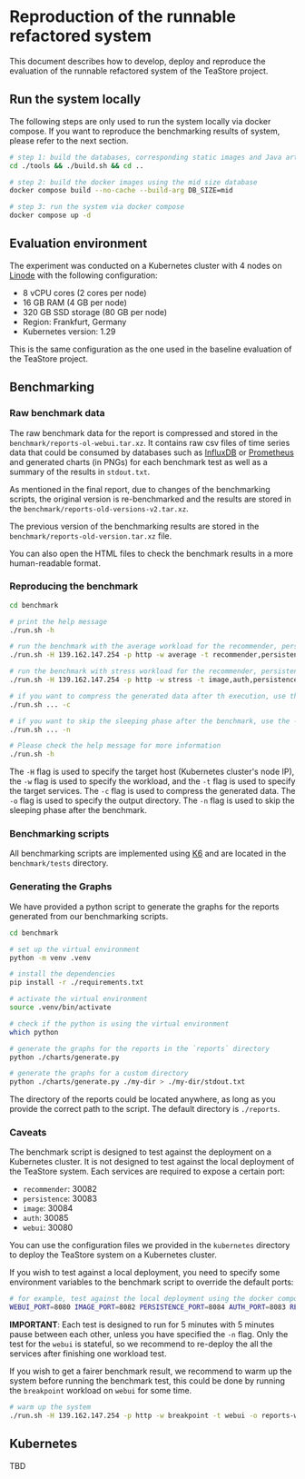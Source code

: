 # Reproduction of the runnable refactored system

This document describes how to develop, deploy and reproduce the evaluation of the runnable refactored system of the TeaStore project.

## Run the system locally

The following steps are only used to run the system locally via docker compose. If you want to reproduce the benchmarking results of system, please refer to the next section.

```bash
# step 1: build the databases, corresponding static images and Java artifacts
cd ./tools && ./build.sh && cd ..

# step 2: build the docker images using the mid size database
docker compose build --no-cache --build-arg DB_SIZE=mid

# step 3: run the system via docker compose
docker compose up -d
```

## Evaluation environment

The experiment was conducted on a Kubernetes cluster with 4 nodes on [Linode](https://www.linode.com/) with the following configuration:

- 8 vCPU cores (2 cores per node)
- 16 GB RAM (4 GB per node)
- 320 GB SSD storage (80 GB per node)
- Region: Frankfurt, Germany
- Kubernetes version: 1.29

This is the same configuration as the one used in the baseline evaluation of the TeaStore project.

## Benchmarking

### Raw benchmark data

The raw benchmark data for the report is compressed and stored in the `benchmark/reports-ol-webui.tar.xz`. It contains raw csv files of time series data that could be consumed by databases such as [InfluxDB](https://www.influxdata.com/) or [Prometheus](https://prometheus.io/) and generated charts (in PNGs) for each benchmark test as well as a summary of the results in `stdout.txt`.

As mentioned in the final report, due to changes of the benchmarking scripts, the original version is re-benchmarked and the results are stored in the `benchmark/reports-old-versions-v2.tar.xz`.

The previous version of the benchmarking results are stored in the `benchmark/reports-old-version.tar.xz` file.

You can also open the HTML files to check the benchmark results in a more human-readable format.

### Reproducing the benchmark

```bash
cd benchmark

# print the help message
./run.sh -h

# run the benchmark with the average workload for the recommender, persistence, image, auth, and webui services and store the report in the `reports-reproduction` directory
./run.sh -H 139.162.147.254 -p http -w average -t recommender,persistence,image,auth,webui j-o reports-reproduction

# run the benchmark with stress workload for the recommender, persistence, image, auth, and webui services
./run.sh -H 139.162.147.254 -p http -w stress -t image,auth,persistence,recommender,webui -o reports-reproduction

# if you want to compress the generated data after th execution, use the -c flag
./run.sh ... -c

# if you want to skip the sleeping phase after the benchmark, use the -n flag
./run.sh ... -n

# Please check the help message for more information
./run.sh -h
```

The `-H` flag is used to specify the target host (Kubernetes cluster's node IP), the `-w` flag is used to specify the workload, and the `-t` flag is used to specify the target services. The `-c` flag is used to compress the generated data. The `-o` flag is used to specify the output directory. The `-n` flag is used to skip the sleeping phase after the benchmark.

### Benchmarking scripts

All benchmarking scripts are implemented using [K6](https://k6.io/) and are located in the `benchmark/tests` directory.

### Generating the Graphs

We have provided a python script to generate the graphs for the reports generated from our benchmarking scripts.

```bash
cd benchmark

# set up the virtual environment
python -m venv .venv

# install the dependencies
pip install -r ./requirements.txt

# activate the virtual environment
source .venv/bin/activate

# check if the python is using the virtual environment
which python

# generate the graphs for the reports in the `reports` directory
python ./charts/generate.py

# generate the graphs for a custom directory
python ./charts/generate.py ./my-dir > ./my-dir/stdout.txt
```

The directory of the reports could be located anywhere, as long as you provide the correct path to the script. The default directory is `./reports`.

### Caveats

The benchmark script is designed to test against the deployment on a Kubernetes cluster. It is not designed to test against the local deployment of the TeaStore system. Each services are required to expose a certain port:

- `recommender`: 30082
- `persistence`: 30083
- `image`: 30084
- `auth`: 30085
- `webui`: 30080

You can use the configuration files we provided in the `kubernetes` directory to deploy the TeaStore system on a Kubernetes cluster.

If you wish to test against a local deployment, you need to specify some environment variables to the benchmark script to override the default ports:

```bash
# for example, test against the local deployment using the docker compose configuration we provided with the following command
WEBUI_PORT=8080 IMAGE_PORT=8082 PERSISTENCE_PORT=8084 AUTH_PORT=8083 RECOMMENDER_PORT=8081 ./run.sh -H localhost -w average -t webui,image,auth,persistence,recommender -o reports-local
```

**IMPORTANT**: Each test is designed to run for 5 minutes with 5 minutes pause between each other, unless you have specified the `-n` flag. Only the test for the `webui` is stateful, so we recommend to re-deploy the all the services after finishing one workload test.

If you wish to get a fairer benchmark result, we recommend to warm up the system before running the benchmark test, this could be done by running the `breakpoint` workload on `webui` for some time.

```bash
# warm up the system
./run.sh -H 139.162.147.254 -p http -w breakpoint -t webui -o reports-warmup
```

## Kubernetes

TBD
